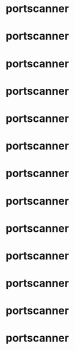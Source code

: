 # portscanner
# portscanner
# portscanner
# portscanner
# portscanner
# portscanner
# portscanner
# portscanner
# portscanner
# portscanner
# portscanner
# portscanner
# portscanner
